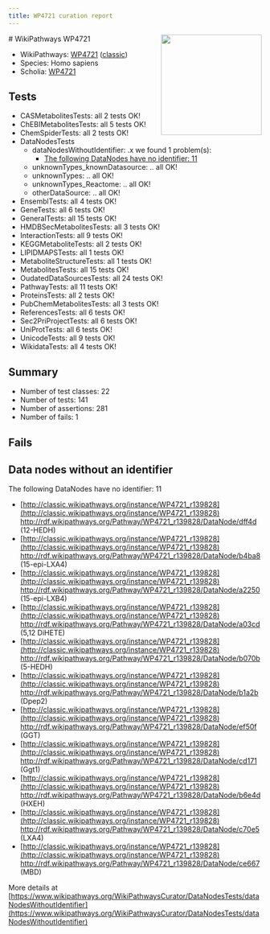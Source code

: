 ```yaml
---
title: WP4721 curation report
---
```


<img style="float: right; width: 200px" src="https://upload.wikimedia.org/wikipedia/commons/thumb/8/83/Wplogo_with_text_500.png/640px-Wplogo_with_text_500.png" />
# WikiPathways WP4721

* WikiPathways: [WP4721](https://wikipathways.org/pathways/WP4721) ([classic](https://classic.wikipathways.org/instance/WP4721))
* Species: Homo sapiens
* Scholia: [WP4721](https://scholia.toolforge.org/wikipathways/WP4721)
## Tests
* CASMetabolitesTests: all 2 tests OK!
* ChEBIMetabolitesTests: all 5 tests OK!
* ChemSpiderTests: all 2 tests OK!
* DataNodesTests
    * dataNodesWithoutIdentifier: .x we found 1 problem(s):
        * [The following DataNodes have no identifier: 11](#8792c491)
    * unknownTypes_knownDatasource: .. all OK!
    * unknownTypes: .. all OK!
    * unknownTypes_Reactome: .. all OK!
    * otherDataSource: .. all OK!
* EnsemblTests: all 4 tests OK!
* GeneTests: all 6 tests OK!
* GeneralTests: all 15 tests OK!
* HMDBSecMetabolitesTests: all 3 tests OK!
* InteractionTests: all 9 tests OK!
* KEGGMetaboliteTests: all 2 tests OK!
* LIPIDMAPSTests: all 1 tests OK!
* MetaboliteStructureTests: all 1 tests OK!
* MetabolitesTests: all 15 tests OK!
* OudatedDataSourcesTests: all 24 tests OK!
* PathwayTests: all 11 tests OK!
* ProteinsTests: all 2 tests OK!
* PubChemMetabolitesTests: all 3 tests OK!
* ReferencesTests: all 6 tests OK!
* Sec2PriProjectTests: all 6 tests OK!
* UniProtTests: all 6 tests OK!
* UnicodeTests: all 9 tests OK!
* WikidataTests: all 4 tests OK!


## Summary

* Number of test classes: 22
* Number of tests: 141
* Number of assertions: 281
* Number of fails: 1

## Fails

<a name="8792c491" />

## Data nodes without an identifier

The following DataNodes have no identifier: 11

* [http://classic.wikipathways.org/instance/WP4721_r139828](http://classic.wikipathways.org/instance/WP4721_r139828) http://rdf.wikipathways.org/Pathway/WP4721_r139828/DataNode/dff4d (12-HEDH)
* [http://classic.wikipathways.org/instance/WP4721_r139828](http://classic.wikipathways.org/instance/WP4721_r139828) http://rdf.wikipathways.org/Pathway/WP4721_r139828/DataNode/b4ba8 (15-epi-LXA4)
* [http://classic.wikipathways.org/instance/WP4721_r139828](http://classic.wikipathways.org/instance/WP4721_r139828) http://rdf.wikipathways.org/Pathway/WP4721_r139828/DataNode/a2250 (15-epi-LXB4)
* [http://classic.wikipathways.org/instance/WP4721_r139828](http://classic.wikipathways.org/instance/WP4721_r139828) http://rdf.wikipathways.org/Pathway/WP4721_r139828/DataNode/a03cd (5,12 DiHETE)
* [http://classic.wikipathways.org/instance/WP4721_r139828](http://classic.wikipathways.org/instance/WP4721_r139828) http://rdf.wikipathways.org/Pathway/WP4721_r139828/DataNode/b070b (5-HEDH)
* [http://classic.wikipathways.org/instance/WP4721_r139828](http://classic.wikipathways.org/instance/WP4721_r139828) http://rdf.wikipathways.org/Pathway/WP4721_r139828/DataNode/b1a2b (Dpep2)
* [http://classic.wikipathways.org/instance/WP4721_r139828](http://classic.wikipathways.org/instance/WP4721_r139828) http://rdf.wikipathways.org/Pathway/WP4721_r139828/DataNode/ef50f (GGT)
* [http://classic.wikipathways.org/instance/WP4721_r139828](http://classic.wikipathways.org/instance/WP4721_r139828) http://rdf.wikipathways.org/Pathway/WP4721_r139828/DataNode/cd171 (Ggt1)
* [http://classic.wikipathways.org/instance/WP4721_r139828](http://classic.wikipathways.org/instance/WP4721_r139828) http://rdf.wikipathways.org/Pathway/WP4721_r139828/DataNode/b6e4d (HXEH)
* [http://classic.wikipathways.org/instance/WP4721_r139828](http://classic.wikipathways.org/instance/WP4721_r139828) http://rdf.wikipathways.org/Pathway/WP4721_r139828/DataNode/c70e5 (LXA4)
* [http://classic.wikipathways.org/instance/WP4721_r139828](http://classic.wikipathways.org/instance/WP4721_r139828) http://rdf.wikipathways.org/Pathway/WP4721_r139828/DataNode/ce667 (MBD)


More details at [https://www.wikipathways.org/WikiPathwaysCurator/DataNodesTests/dataNodesWithoutIdentifier](https://www.wikipathways.org/WikiPathwaysCurator/DataNodesTests/dataNodesWithoutIdentifier)

